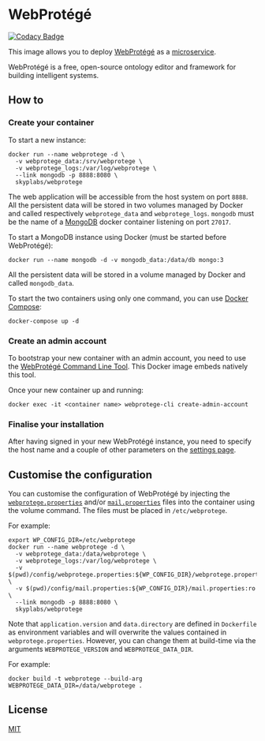 # WebProtégé

[![Codacy Badge](https://api.codacy.com/project/badge/Grade/168f293b92f64cf1a7a56cee6f914e3c)](https://www.codacy.com/app/skyper/webprotege-dockerfile?utm_source=github.com&amp;utm_medium=referral&amp;utm_content=SkypLabs/webprotege-dockerfile&amp;utm_campaign=Badge_Grade)

This image allows you to deploy [WebProtégé][webprotege] as a [microservice][microservice].

WebProtégé is a free, open-source ontology editor and framework for building intelligent systems.

## How to

### Create your container

To start a new instance:

    docker run --name webprotege -d \
      -v webprotege_data:/srv/webprotege \
      -v webprotege_logs:/var/log/webprotege \
      --link mongodb -p 8888:8080 \
      skyplabs/webprotege

The web application will be accessible from the host system on port `8888`. All the persistent data will be stored in two volumes managed by Docker and called respectively `webprotege_data` and `webprotege_logs`. `mongodb` must be the name of a [MongoDB][mongodb] docker container listening on port `27017`.

To start a MongoDB instance using Docker (must be started before WebProtégé):

    docker run --name mongodb -d -v mongodb_data:/data/db mongo:3

All the persistent data will be stored in a volume managed by Docker and called `mongodb_data`.

To start the two containers using only one command, you can use [Docker Compose][docker-compose]:

    docker-compose up -d

### Create an admin account

To bootstrap your new container with an admin account, you need to use the [WebProtégé Command Line Tool][webprotege-cli]. This Docker image embeds natively this tool.

Once your new container up and running:

    docker exec -it <container name> webprotege-cli create-admin-account

### Finalise your installation

After having signed in your new WebProtégé instance, you need to specify the host name and a couple of other parameters on the [settings page][webprotege-settings].

## Customise the configuration

You can customise the configuration of WebProtégé by injecting the [`webprotege.properties`][webprotege-properties] and/or [`mail.properties`][mail-properties] files into the container using the volume command. The files must be placed in `/etc/webprotege`.

For example:

    export WP_CONFIG_DIR=/etc/webprotege
    docker run --name webprotege -d \
      -v webprotege_data:/data/webprotege \
      -v webprotege_logs:/var/log/webprotege \
      -v $(pwd)/config/webprotege.properties:${WP_CONFIG_DIR}/webprotege.properties:ro \
      -v $(pwd)/config/mail.properties:${WP_CONFIG_DIR}/mail.properties:ro \
      --link mongodb -p 8888:8080 \
      skyplabs/webprotege

Note that `application.version` and `data.directory` are defined in `Dockerfile` as environment variables and will overwrite the values contained in `webprotege.properties`. However, you can change them at build-time via the arguments `WEBPROTEGE_VERSION` and `WEBPROTEGE_DATA_DIR`.

For example:

    docker build -t webprotege --build-arg WEBPROTEGE_DATA_DIR=/data/webprotege .

## License

[MIT][license]

 [docker-compose]: https://www.docker.com/products/docker-compose
 [license]: http://opensource.org/licenses/MIT
 [mail-properties]: config/mail.properties
 [microservice]: https://en.wikipedia.org/wiki/Microservices
 [mongodb]: https://www.mongodb.com/
 [webprotege]: https://protegewiki.stanford.edu/wiki/WebProtege
 [webprotege-cli]: https://github.com/protegeproject/webprotege/wiki/WebProt%C3%A9g%C3%A9-3.0.0-Installation#bootstrap-webprot%C3%A9g%C3%A9-with-an-admin-account
 [webprotege-properties]: config/webprotege.properties
 [webprotege-settings]: https://github.com/protegeproject/webprotege/wiki/WebProt%C3%A9g%C3%A9-3.0.0-Installation#edit-the-webprot%C3%A9g%C3%A9-settings

